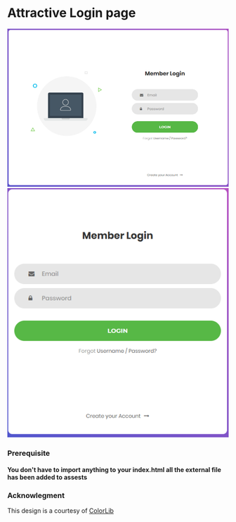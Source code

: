 # Attractive Login page

![](./assets/images/form2.png) ![](./assets/images/form1.png)

### Prerequisite

#### You don't have to import anything to your index.html all the external file has been added to assests

### Acknowlegment

This design is a courtesy of [ColorLib](https://colorlib.com/wp/template/login-form-v1/)
